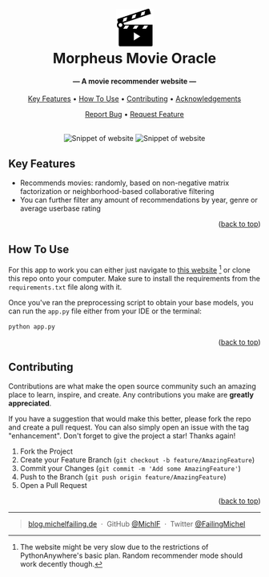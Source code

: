 <a name="readme-top"></a>

<h1 align="center">
  <br>
  <img src="https://github.com/MichlF/projects/raw/main/data_science/unsupervised_movie_recommender/static/images/movie_clap.png" 
  title="Image taken from Flaticon: Those Icons" alt="From Flaticon Those Icons" width="75"></a>
  <br>
  Morpheus Movie Oracle
  <br>
</h1>

<h4 align="center">— A movie recommender website —</h4>

<p align="center">
  <a href="#key-features">Key Features</a> •
  <a href="#how-to-use">How To Use</a> •
  <a href="#contributing">Contributing</a> •
  <a href="#acknowledgements">Acknowledgements</a>
</p>

<p align="center">
    <a href="https://github.com/MichlF/projects/issues">Report Bug</a> •
    <a href="https://github.com/MichlF/projects/issues">Request Feature</a>
</p>

<p align="center">
    <br>
    <img src="https://github.com/MichlF/projects/blob/main/data_science/unsupervised_movie_recommender/static/images/website1.PNG?raw=True" alt="Snippet of website" width="500"/>
    <img src="https://github.com/MichlF/projects/blob/main/data_science/unsupervised_movie_recommender/static/images/website2.PNG?raw=True" alt="Snippet of website" width="500"/>
    <br>
</p>

## Key Features

* Recommends movies: randomly, based on non-negative matrix factorization or neighborhood-based collaborative filtering
* You can further filter any amount of recommendations by year, genre or average userbase rating

<p align="right">(<a href="#readme-top">back to top</a>)</p>

## How To Use

For this app to work you can either just navigate to [this website](https://michlf.pythonanywhere.com/) [^1] or clone this repo onto your computer. Make sure to install the requirements from the `requirements.txt` file along with it.

Once you've ran the preprocessing script to obtain your base models, you can run the `app.py` file either from your IDE or the terminal:

```bash
python app.py
```

<p align="right">(<a href="#readme-top">back to top</a>)</p>

## Contributing  

Contributions are what make the open source community such an amazing place to learn, inspire, and create. Any contributions you make are **greatly appreciated**.

If you have a suggestion that would make this better, please fork the repo and create a pull request. You can also simply open an issue with the tag "enhancement".
Don't forget to give the project a star! Thanks again!

1. Fork the Project
2. Create your Feature Branch (`git checkout -b feature/AmazingFeature`)
3. Commit your Changes (`git commit -m 'Add some AmazingFeature'`)
4. Push to the Branch (`git push origin feature/AmazingFeature`)
5. Open a Pull Request

<p align="right">(<a href="#readme-top">back to top</a>)</p>

---

> [blog.michelfailing.de](https://blog.michelfailing.de) &nbsp;&middot;&nbsp;
> GitHub [@MichlF](https://github.com/MichlF) &nbsp;&middot;&nbsp;
> Twitter [@FailingMichel](https://twitter.com/FailingMichel)


[^1]: The website might be very slow due to the restrictions of PythonAnywhere's basic plan. Random recommender mode should work decently though.
